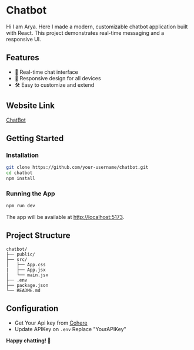 # Chatbot

Hi I am Arya. Here I made a modern, customizable chatbot application built with React. This project demonstrates real-time messaging and a responsive UI.


## Features

- 💬 Real-time chat interface
- 📱 Responsive design for all devices
- 🛠️ Easy to customize and extend


## Website Link

[ChatBot](https://personal-bot.netlify.app/)


## Getting Started

### Installation

```bash
git clone https://github.com/your-username/chatbot.git
cd chatbot
npm install
```

### Running the App

```bash
npm run dev
```

The app will be available at [http://localhost:5173](http://localhost:5173).


## Project Structure

```
chatbot/
├── public/
├── src/
│   ├── App.css
|   ├── App.jsx
│   └── main.jsx
├── .env
├── package.json
└── README.md
```


## Configuration

- Get Your Api key from [Cohere](https://dashboard.cohere.com/api-keys)
- Update APIKey on `.env` Replace "YourAPIKey"





**Happy chatting! 🚀**
